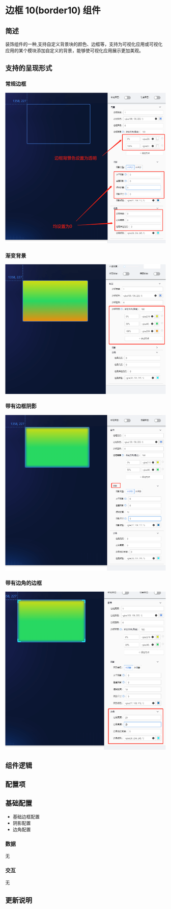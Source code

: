 # 边框 10(border10) 组件

## 简述

装饰组件的一种,支持自定义背景块的颜色、边框等，支持为可视化应用或可视化应用的某个模块添加自定义的背景，能够使可视化应用展示更加美观。

## 支持的呈现形式

### 常规边框

![参数值配置](./images/i-1.png)

### 渐变背景

![参数名称配置](./images/i-2.png)

### 带有边框阴影

![参数名称配置](./images/i-3.png)

### 带有边角的边框

![参数名称配置](./images/i-4.png)

## 组件逻辑

## 配置项

## 基础配置

-   基础边框配置
-   阴影配置
-   边角配置

### 数据

无

### 交互

无

## 更新说明
